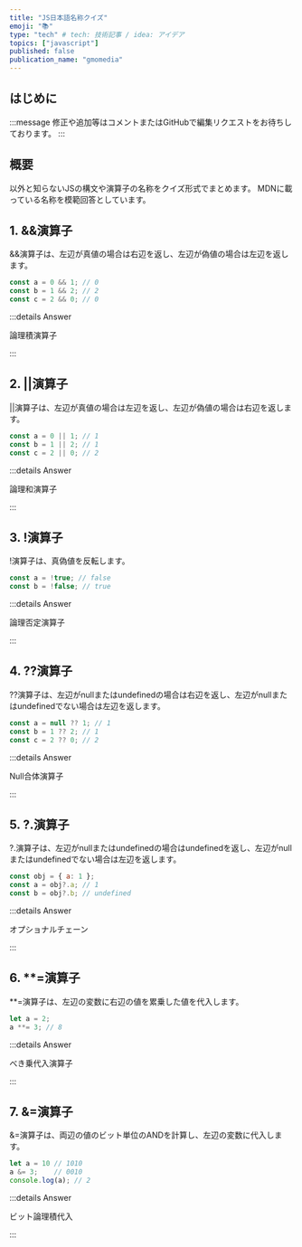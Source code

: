 ```yaml
---
title: "JS日本語名称クイズ"
emoji: "📚"
type: "tech" # tech: 技術記事 / idea: アイデア
topics: ["javascript"]
published: false
publication_name: "gmomedia"
---
```


## はじめに

:::message
修正や追加等はコメントまたはGitHubで編集リクエストをお待ちしております。
:::

## 概要

以外と知らないJSの構文や演算子の名称をクイズ形式でまとめます。
MDNに載っている名称を模範回答としています。

## 1. &&演算子

&&演算子は、左辺が真値の場合は右辺を返し、左辺が偽値の場合は左辺を返します。

```js
const a = 0 && 1; // 0
const b = 1 && 2; // 2
const c = 2 && 0; // 0
```

:::details Answer

論理積演算子

:::

## 2. ||演算子

||演算子は、左辺が真値の場合は左辺を返し、左辺が偽値の場合は右辺を返します。

```js
const a = 0 || 1; // 1
const b = 1 || 2; // 1
const c = 2 || 0; // 2
```

:::details Answer

論理和演算子

:::

## 3. !演算子

!演算子は、真偽値を反転します。

```js
const a = !true; // false
const b = !false; // true
```

:::details Answer

論理否定演算子

:::

## 4. ??演算子

??演算子は、左辺がnullまたはundefinedの場合は右辺を返し、左辺がnullまたはundefinedでない場合は左辺を返します。

```js
const a = null ?? 1; // 1
const b = 1 ?? 2; // 1
const c = 2 ?? 0; // 2
```

:::details Answer

Null合体演算子

:::

## 5. ?.演算子

?.演算子は、左辺がnullまたはundefinedの場合はundefinedを返し、左辺がnullまたはundefinedでない場合は左辺を返します。

```js
const obj = { a: 1 };
const a = obj?.a; // 1
const b = obj?.b; // undefined
```

:::details Answer

オプショナルチェーン

:::

## 6. **=演算子

**=演算子は、左辺の変数に右辺の値を累乗した値を代入します。

```js
let a = 2;
a **= 3; // 8
```

:::details Answer

べき乗代入演算子

:::

## 7. &=演算子

&=演算子は、両辺の値のビット単位のANDを計算し、左辺の変数に代入します。

```js
let a = 10 // 1010
a &= 3;    // 0010
console.log(a); // 2
```

:::details Answer

ビット論理積代入

:::

